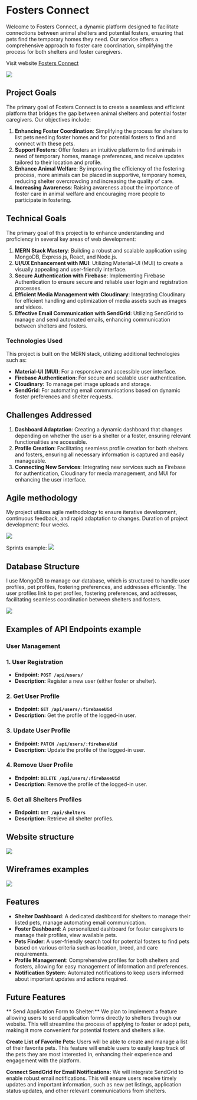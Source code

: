 # Fosters Connect

Welcome to Fosters Connect, a dynamic platform designed to facilitate connections between animal shelters and potential fosters, ensuring that pets find the temporary homes they need. Our service offers a comprehensive approach to foster care coordination, simplifying the process for both shelters and foster caregivers.

Visit website [Fosters Connect](https://fosterconnect.onrender.com/)

![](https://github.com/Katterina71/FosterConnect/blob/main/presentation/Device%20Mashup.png)

## Project Goals

The primary goal of Fosters Connect is to create a seamless and efficient platform that bridges the gap between animal shelters and potential foster caregivers. Our objectives include:

1. **Enhancing Foster Coordination**: Simplifying the process for shelters to list pets needing foster homes and for potential fosters to find and connect with these pets.
2. **Support Fosters**: Offer fosters an intuitive platform to find animals in need of temporary homes, manage preferences, and receive updates tailored to their location and profile.
3. **Enhance Animal Welfare**: By improving the efficiency of the fostering process, more animals can be placed in supportive, temporary homes, reducing shelter overcrowding and increasing the quality of care.
4. **Increasing Awareness**: Raising awareness about the importance of foster care in animal welfare and encouraging more people to participate in fostering.

## Technical Goals

The primary goal of this project is to enhance understanding and proficiency in several key areas of web development:

1. **MERN Stack Mastery**: Building a robust and scalable application using MongoDB, Express.js, React, and Node.js.
2. **UI/UX Enhancement with MUI**: Utilizing Material-UI (MUI) to create a visually appealing and user-friendly interface.
3. **Secure Authentication with Firebase**: Implementing Firebase Authentication to ensure secure and reliable user login and registration processes.
4. **Efficient Media Management with Cloudinary**: Integrating Cloudinary for efficient handling and optimization of media assets such as images and videos.
5. **Effective Email Communication with SendGrid**: Utilizing SendGrid to manage and send automated emails, enhancing communication between shelters and fosters.

### Technologies Used

This project is built on the MERN stack, utilizing additional technologies such as:

- **Material-UI (MUI)**: For a responsive and accessible user interface.
- **Firebase Authentication**: For secure and scalable user authentication.
- **Cloudinary**: To manage pet image uploads and storage.
- **SendGrid**: For automating email communications based on dynamic foster preferences and shelter requests.

## Challenges Addressed

1. **Dashboard Adaptation**: Creating a dynamic dashboard that changes depending on whether the user is a shelter or a foster, ensuring relevant functionalities are accessible.
2. **Profile Creation**: Facilitating seamless profile creation for both shelters and fosters, ensuring all necessary information is captured and easily manageable.
3. **Connecting New Services**: Integrating new services such as Firebase for authentication, Cloudinary for media management, and MUI for enhancing the user interface.

## Agile methodology

My project utilizes agile methodology to ensure iterative development, continuous feedback, and rapid adaptation to changes. Duration of project development: four weeks.

![](https://github.com/Katterina71/FosterConnect/blob/main/presentation/Agile.png)

Sprints example: 
![](https://github.com/Katterina71/FosterConnect/blob/main/presentation/Agile-sprints.jpg)

## Database Structure
I use MongoDB to manage our database, which is structured to handle user profiles, pet profiles, fostering preferences, and addresses efficiently. The user profiles link to pet profiles, fostering preferences, and addresses, facilitating seamless coordination between shelters and fosters.

![](https://github.com/Katterina71/FosterConnect/blob/main/presentation/FosterConnectDB.png)

## Examples of API Endpoints example

### **User Management**

### **1. User Registration**

- **Endpoint:** **`POST /api/users/`**
- **Description:** Register a new user (either foster or shelter).

### **2. Get User Profile**

- **Endpoint:** **`GET /api/users/:firebaseUid`**
- **Description:** Get the profile of the logged-in user.

### **3. Update User Profile**

- **Endpoint:**  **`PATCH /api/users/:firebaseUid`**
- **Description:** Update the profile of the logged-in user.

### **4. Remove User Profile**

- **Endpoint:**  **`DELETE /api/users/:firebaseUid`**
- **Description:** Remove the profile of the logged-in user.

### **5. Get all Shelters Profiles**

- **Endpoint:** **`GET /api/shelters`**
- **Description:** Retrieve all shelter profiles.

## Website structure

![](https://github.com/Katterina71/FosterConnect/blob/main/presentation/FosterConnect-Website%20Structure.png)

## Wireframes examples

![](https://github.com/Katterina71/FosterConnect/blob/main/presentation/wireframes.jpg)

## Features

- **Shelter Dashboard**: A dedicated dashboard for shelters to manage their listed pets, manage automating email communication.
- **Foster Dashboard**: A personalized dashboard for foster caregivers to manage their profiles, view available pets.
- **Pets Finder**: A user-friendly search tool for potential fosters to find pets based on various criteria such as location, breed, and care requirements.
- **Profile Management**: Comprehensive profiles for both shelters and fosters, allowing for easy management of information and preferences.
- **Notification System**: Automated notifications to keep users informed about important updates and actions required.

## Future Features
** Send Application Form to Shelter:** We plan to implement a feature allowing users to send application forms directly to shelters through our website. This will streamline the process of applying to foster or adopt pets, making it more convenient for potential fosters and shelters alike.

**Create List of Favorite Pets:** Users will be able to create and manage a list of their favorite pets. This feature will enable users to easily keep track of the pets they are most interested in, enhancing their experience and engagement with the platform.

**Connect SendGrid for Email Notifications:** We will integrate SendGrid to enable robust email notifications. This will ensure users receive timely updates and important information, such as new pet listings, application status updates, and other relevant communications from shelters.
